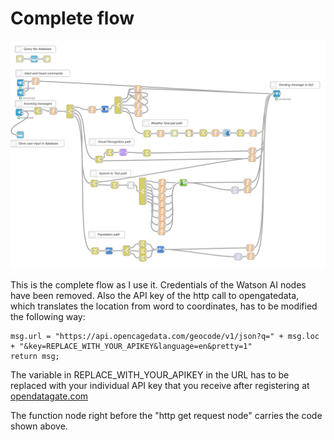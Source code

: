 # Complete flow
![Node-RED flow](images/node-red_flow.png)

This is the complete flow as I use it. Credentials of the Watson AI nodes have been removed. Also the API key of the http call to opengatedata, which translates the location from word to coordinates, has to be modified the following way:

```
msg.url = "https://api.opencagedata.com/geocode/v1/json?q=" + msg.loc + "&key=REPLACE_WITH_YOUR_APIKEY&language=en&pretty=1"
return msg;
```
The variable in REPLACE_WITH_YOUR_APIKEY in the URL has to be replaced with your individual API key that you receive after registering at [opendatagate.com](https://opencagedata.com/)

The function node right before the "http get request node" carries the code shown above.
